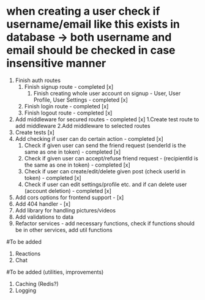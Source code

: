 # when creating a user check if username/email like this exists in database -> both username and email should be checked in case insensitive manner

1. Finish auth routes
   1. Finish signup route - completed [x]
      1. Finish creating whole user account on signup - User, User Profile, User Settings - completed [x]
   2. Finish login route - completed [x]
   3. Finish logout route - completed [x]
2. Add middleware for secured routes - completed [x]
   1.Create test route to add middleware
   2.Add middleware to selected routes
3. Create tests [x]
4. Add checking if user can do certain action - completed [x]
   1. Check if given user can send the friend request (senderId is the same as one in token) - completed [x]
   2. Check if given user can accept/refuse friend request - (recipientId is the same as one in token) - completed [x]
   3. Check if user can create/edit/delete given post (check userId in token) - completed [x]
   4. Check if user can edit settings/profile etc. and if can delete user (account deletion) - completed [x]
5. Add cors options for frontend support - [x]
6. Add 404 handler - [x]
7. Add library for handling pictures/videos
8. Add validations to data
9. Refactor services - add necessary functions, check if functions should be in other services, add util functions

#To be added

1. Reactions
2. Chat

#To be added (utilities, improvements)

1. Caching (Redis?)
2. Logging
